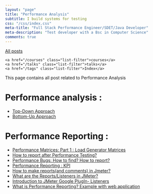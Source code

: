 ```yaml
---
layout: "page"
title: "Performance Analysis"
subtitle: I build systems for testing
css: "/css/index.css"
meta-title: "Full Stack Performance Engineer/SDET/Java Developer"
meta-description: "Test developer with a Bsc in Computer Science"
comments: true
---
```

<div class="list-filters">
    <a href="/" class="list-filter filter-selected">All posts</a>

    <a href="/courses" class="list-filter">courses</a>
	<a href="/talks" class="list-filter">talks</a>
    <a href="/tags" class="list-filter">Index</a>
</div>
This page contains all post related to Performance Analysis

# Performance analysis : 
- [Top-Down Approach](http://shantonusarker.blogspot.com/2015/10/performance-analysis-top-down-bottom-up-analysis.html)
- [Bottom-Up Approach](http://shantonusarker.blogspot.com/2015/10/performance-analysis-top-down-bottom-up-analysis.html)

# Performance Reporting :
- [Performance Matrices: Part 1 : Load Generator Matrices](http://shantonusarker.blogspot.co.uk/2015/08/performance-matrices-response-time-throughput-errors-bandwidth.html)
- [How to report after Performance Testing? ](http://shantonusarker.blogspot.com/2014/12/performance-reporting-website-application.html)
- [Performance Bugs: How to find? How to report?](http://shantonusarker.blogspot.com/2015/01/bugs-web-performance-find-report.html)
- [Performance Reporting : KPI ](http://shantonusarker.blogspot.com/2015/07/performance-reporting-kpi-key-Performance-Indicator.html)
- [How to make reports(and comments) in Jmeter?](http://shantonusarker.blogspot.co.uk/2013/04/how-to-make-reportsand-comments-in.html)
- [What are the Reports/Listeners in JMeter?](http://shantonusarker.blogspot.co.uk/2013/02/what-are-reportslisteners-in-jmeter-why.html)
- [Introduction to JMeter Google PlugIn- Listeners](http://shantonusarker.blogspot.co.uk/2013/05/introduction-to-jmeter-google-plugin_5819.html) 
- [What is Performance Reporting? Example with web application](http://shantonusarker.blogspot.co.uk/2014/12/performance-reporting-website-application.html)
